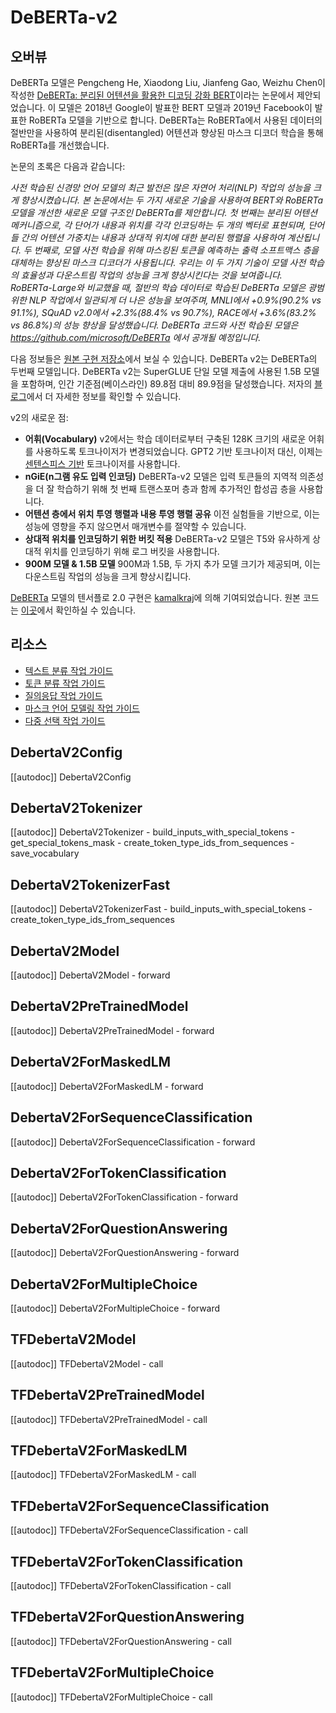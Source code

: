 <!--Copyright 2020 The HuggingFace Team. All rights reserved.

Licensed under the Apache License, Version 2.0 (the "License"); you may not use this file except in compliance with
the License. You may obtain a copy of the License at

http://www.apache.org/licenses/LICENSE-2.0

Unless required by applicable law or agreed to in writing, software distributed under the License is distributed on
an "AS IS" BASIS, WITHOUT WARRANTIES OR CONDITIONS OF ANY KIND, either express or implied. See the License for the
specific language governing permissions and limitations under the License.

⚠️ Note that this file is in Markdown but contain specific syntax for our doc-builder (similar to MDX) that may not be
rendered properly in your Markdown viewer.

-->

# DeBERTa-v2

## 오버뷰


DeBERTa 모델은 Pengcheng He, Xiaodong Liu, Jianfeng Gao, Weizhu Chen이 작성한 [DeBERTa: 분리된 어텐션을 활용한 디코딩 강화 BERT](https://arxiv.org/abs/2006.03654)이라는 논문에서 제안되었습니다. 이 모델은 2018년 Google이 발표한 BERT 모델과 2019년 Facebook이 발표한 RoBERTa 모델을 기반으로 합니다.
DeBERTa는 RoBERTa에서 사용된 데이터의 절반만을 사용하여 분리된(disentangled) 어텐션과 향상된 마스크 디코더 학습을 통해 RoBERTa를 개선했습니다.

논문의 초록은 다음과 같습니다:

*사전 학습된 신경망 언어 모델의 최근 발전은 많은 자연어 처리(NLP) 작업의 성능을 크게 향상시켰습니다. 본 논문에서는 두 가지 새로운 기술을 사용하여 BERT와 RoBERTa 모델을 개선한 새로운 모델 구조인 DeBERTa를 제안합니다. 첫 번째는 분리된 어텐션 메커니즘으로, 각 단어가 내용과 위치를 각각 인코딩하는 두 개의 벡터로 표현되며, 단어들 간의 어텐션 가중치는 내용과 상대적 위치에 대한 분리된 행렬을 사용하여 계산됩니다. 두 번째로, 모델 사전 학습을 위해 마스킹된 토큰을 예측하는 출력 소프트맥스 층을 대체하는 향상된 마스크 디코더가 사용됩니다. 우리는 이 두 가지 기술이 모델 사전 학습의 효율성과 다운스트림 작업의 성능을 크게 향상시킨다는 것을 보여줍니다. RoBERTa-Large와 비교했을 때, 절반의 학습 데이터로 학습된 DeBERTa 모델은 광범위한 NLP 작업에서 일관되게 더 나은 성능을 보여주며, MNLI에서 +0.9%(90.2% vs 91.1%), SQuAD v2.0에서 +2.3%(88.4% vs 90.7%), RACE에서 +3.6%(83.2% vs 86.8%)의 성능 향상을 달성했습니다. DeBERTa 코드와 사전 학습된 모델은 https://github.com/microsoft/DeBERTa 에서 공개될 예정입니다.*


다음 정보들은 [원본 구현 저장소](https://github.com/microsoft/DeBERTa)에서 보실 수 있습니다. DeBERTa v2는 DeBERTa의 두번째 모델입니다. 
DeBERTa v2는 SuperGLUE 단일 모델 제출에 사용된 1.5B 모델을 포함하며, 인간 기준점(베이스라인) 89.8점 대비 89.9점을 달성했습니다. 저자의 
[블로그](https://www.microsoft.com/en-us/research/blog/microsoft-deberta-surpasses-human-performance-on-the-superglue-benchmark/)에서 더 자세한 정보를 확인할 수 있습니다.

v2의 새로운 점:

- **어휘(Vocabulary)** v2에서는 학습 데이터로부터 구축된 128K 크기의 새로운 어휘를 사용하도록 토크나이저가 변경되었습니다. GPT2 기반 토크나이저 대신, 이제는 [센텐스피스 기반](https://github.com/google/sentencepiece) 토크나이저를 사용합니다.
- **nGiE(n그램 유도 입력 인코딩)** DeBERTa-v2 모델은 입력 토큰들의 지역적 의존성을 더 잘 학습하기 위해 첫 번째 트랜스포머 층과 함께 추가적인 합성곱 층을 사용합니다.
- **어텐션 층에서 위치 투영 행렬과 내용 투영 행렬 공유** 이전 실험들을 기반으로, 이는 성능에 영향을 주지 않으면서 매개변수를 절약할 수 있습니다.
- **상대적 위치를 인코딩하기 위한 버킷 적용** DeBERTa-v2 모델은 T5와 유사하게 상대적 위치를 인코딩하기 위해 로그 버킷을 사용합니다.
- **900M 모델 & 1.5B 모델** 900M과 1.5B, 두 가지 추가 모델 크기가 제공되며, 이는 다운스트림 작업의 성능을 크게 향상시킵니다.

[DeBERTa](https://huggingface.co/DeBERTa) 모델의 텐서플로 2.0 구현은 [kamalkraj](https://huggingface.co/kamalkraj)에 의해 기여되었습니다. 원본 코드는 [이곳](https://github.com/microsoft/DeBERTa)에서 확인하실 수 있습니다.

## 리소스

- [텍스트 분류 작업 가이드](../tasks/sequence_classification)
- [토큰 분류 작업 가이드](../tasks/token_classification)
- [질의응답 작업 가이드](../tasks/question_answering)
- [마스크 언어 모델링 작업 가이드](../tasks/masked_language_modeling)
- [다중 선택 작업 가이드](../tasks/multiple_choice)

## DebertaV2Config

[[autodoc]] DebertaV2Config

## DebertaV2Tokenizer

[[autodoc]] DebertaV2Tokenizer
    - build_inputs_with_special_tokens
    - get_special_tokens_mask
    - create_token_type_ids_from_sequences
    - save_vocabulary

## DebertaV2TokenizerFast

[[autodoc]] DebertaV2TokenizerFast
    - build_inputs_with_special_tokens
    - create_token_type_ids_from_sequences

<frameworkcontent>
<pt>

## DebertaV2Model

[[autodoc]] DebertaV2Model
    - forward

## DebertaV2PreTrainedModel

[[autodoc]] DebertaV2PreTrainedModel
    - forward

## DebertaV2ForMaskedLM

[[autodoc]] DebertaV2ForMaskedLM
    - forward

## DebertaV2ForSequenceClassification

[[autodoc]] DebertaV2ForSequenceClassification
    - forward

## DebertaV2ForTokenClassification

[[autodoc]] DebertaV2ForTokenClassification
    - forward

## DebertaV2ForQuestionAnswering

[[autodoc]] DebertaV2ForQuestionAnswering
    - forward

## DebertaV2ForMultipleChoice

[[autodoc]] DebertaV2ForMultipleChoice
    - forward

</pt>
<tf>

## TFDebertaV2Model

[[autodoc]] TFDebertaV2Model
    - call

## TFDebertaV2PreTrainedModel

[[autodoc]] TFDebertaV2PreTrainedModel
    - call

## TFDebertaV2ForMaskedLM

[[autodoc]] TFDebertaV2ForMaskedLM
    - call

## TFDebertaV2ForSequenceClassification

[[autodoc]] TFDebertaV2ForSequenceClassification
    - call

## TFDebertaV2ForTokenClassification

[[autodoc]] TFDebertaV2ForTokenClassification
    - call

## TFDebertaV2ForQuestionAnswering

[[autodoc]] TFDebertaV2ForQuestionAnswering
    - call

## TFDebertaV2ForMultipleChoice

[[autodoc]] TFDebertaV2ForMultipleChoice
    - call

</tf>
</frameworkcontent>
